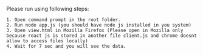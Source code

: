 Please run using following steps:

	1. Open command prompt in the root folder.
	2. Run node app.js (you should have node js installed in you system)
	3. Open view.html in Mozilla Firefox (Please open in Mozilla only because react js is stored in another file client.js and chrome doesnt allow to access files locally)
	4. Wait for 7 sec and you will see the data.